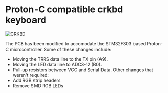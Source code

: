 # Proton-C compatible crkbd keyboard 
![CRKBD](https://raw.githubusercontent.com/wafflekeebs/waffle_corne/proton-c/images/crkbd.png)

The PCB has been modified to accomodate the STM32F303 based Proton-C microcontroller. Some of these changes include: 
* Moving the TRRS data line to the TX pin (A9). 
* Moving the LED data line to ADC3-12 (B0).
* Pull-up resistors between VCC and Serial Data.
Other changes that weren't required:
* Add RGB strip headers 
* Remove SMD RGB LEDs
 
